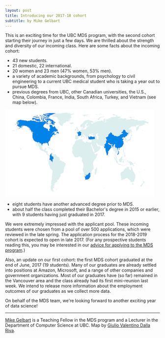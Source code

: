 ```yaml
---
layout: post
title: Introducing our 2017-18 cohort
subtitle: by Mike Gelbart
---
```


This is an exciting time for the UBC MDS program, with the second cohort starting their journey in just a few days. 
We are thrilled about the strength and diversity of our incoming class. Here are some facts about the incoming cohort:

- 43 new students.
- 21 domestic, 22 international. 
- 20 women and 23 men (47% women, 53% men). 
- a variety of academic backgrounds, from psychology to civil engineering to a current UBC medical student who is taking a year out to pursue MDS.
- previous degrees from UBC, other Canadian universities, the U.S., China, Colombia, France, India, South Africa, Turkey, and Vietnam (see map below).

![](/img/blog/students_degree_geo.png)

- eight students have another advanced degree prior to MDS.
- about half the class completed their Bachelor's degree in 2015 or earlier, with 9 students having just graduated in 2017.

We were extremely impressed with the applicant pool.
These incoming students were chosen from a pool of over 500 applications, which were reviewed in the late spring. 
The application process for the 2018-2019 cohort is expected to open in late 2017.
(For any prospective students reading this, you may be interested in our [advice for applying to the MDS program](/resources_pages/applicationAdvice/).)

Also, an update on our first cohort: the first MDS cohort graduated at the end of June, 2017 (19 students). Many of our graduates are already settled into positions at Amazon, Microsoft, and a range of other companies and government organizations. Most of our graduates have (so far) remained in the Vancouver area and the class already had its first mini-reunion last week. We intend to release more information about the employment outcomes of our graduates as we collect more data.

On behalf of the MDS team, we're looking forward to another exciting year of data science!

---------

[Mike Gelbart](http://www.cs.ubc.ca/~mgelbart/) is a Teaching Fellow in the MDS program and a Lecturer in the Department of Computer Science at UBC. Map by [Giulio Valentino Dalla Riva](http://gvdallariva.net/).
